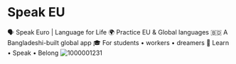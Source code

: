 # Speak EU
🗣️ Speak Euro | Language for Life
🌍 Practice EU & Global languages
🇧🇩 A Bangladeshi-built global app
🎓 For students • workers • dreamers
📲 Learn • Speak • Belong
![1000001231](https://github.com/user-attachments/assets/836ee7cc-4085-42c5-bf4f-9c2c58d84947)
